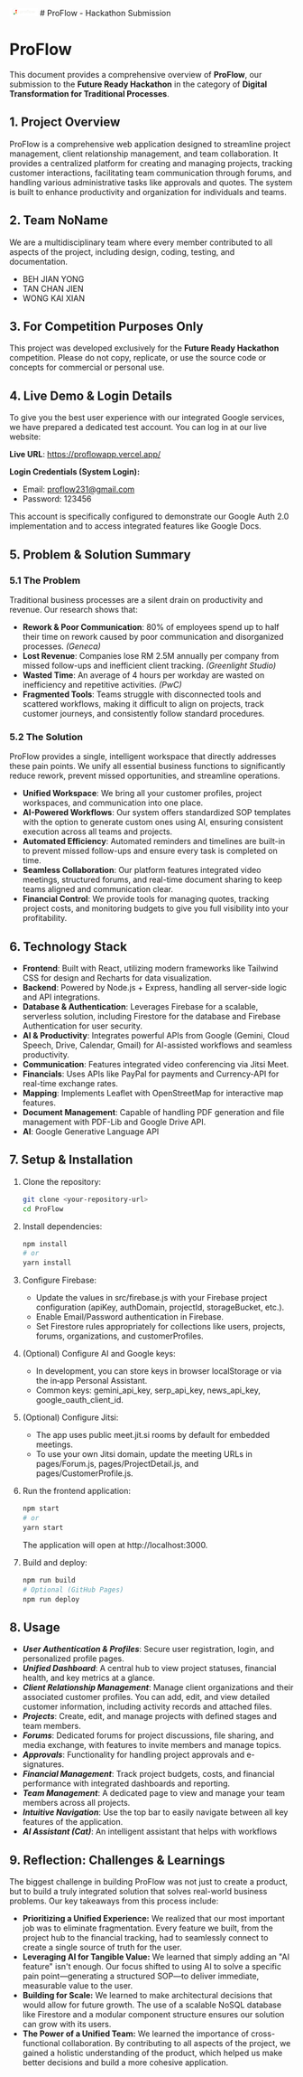<img src="public/proflow-logo.png" width="50" alt="ProFlow Logo"> # ProFlow - Hackathon Submission
# ProFlow
This document provides a comprehensive overview of **ProFlow**, our submission to the **Future Ready Hackathon** in the category of **Digital Transformation for Traditional Processes**.

## 1. Project Overview

ProFlow is a comprehensive web application designed to streamline project management, client relationship management, and team collaboration. It provides a centralized platform for creating and managing projects, tracking customer interactions, facilitating team communication through forums, and handling various administrative tasks like approvals and quotes. The system is built to enhance productivity and organization for individuals and teams.

## 2. Team NoName
We are a multidisciplinary team where every member contributed to all aspects of the project, including design, coding, testing, and documentation.
- BEH JIAN YONG
- TAN CHAN JIEN
- WONG KAI XIAN

## 3. For Competition Purposes Only
This project was developed exclusively for the **Future Ready Hackathon** competition. Please do not copy, replicate, or use the source code or concepts for commercial or personal use.

## 4. Live Demo & Login Details
To give you the best user experience with our integrated Google services, we have prepared a dedicated test account. You can log in at our live website:

**Live URL**: https://proflowapp.vercel.app/

**Login Credentials (System Login):**
- Email: proflow231@gmail.com
- Password: 123456

This account is specifically configured to demonstrate our Google Auth 2.0 implementation and to access integrated features like Google Docs.

## 5. Problem & Solution Summary

### 5.1 The Problem
Traditional business processes are a silent drain on productivity and revenue. Our research shows that:
- **Rework & Poor Communication**: 80% of employees spend up to half their time on rework caused by poor communication and disorganized processes. _(Geneca)_
- **Lost Revenue**: Companies lose RM 2.5M annually per company from missed follow-ups and inefficient client tracking. _(Greenlight Studio)_
- **Wasted Time**: An average of 4 hours per workday are wasted on inefficiency and repetitive activities. _(PwC)_
- **Fragmented Tools**: Teams struggle with disconnected tools and scattered workflows, making it difficult to align on projects, track customer journeys, and consistently follow standard procedures.

### 5.2 The Solution
ProFlow provides a single, intelligent workspace that directly addresses these pain points. We unify all essential business functions to significantly reduce rework, prevent missed opportunities, and streamline operations.
- **Unified Workspace**: We bring all your customer profiles, project workspaces, and communication into one place.
- **AI-Powered Workflows**: Our system offers standardized SOP templates with the option to generate custom ones using AI, ensuring consistent execution across all teams and projects.
- **Automated Efficiency**: Automated reminders and timelines are built-in to prevent missed follow-ups and ensure every task is completed on time.
- **Seamless Collaboration**: Our platform features integrated video meetings, structured forums, and real-time document sharing to keep teams aligned and communication clear.
- **Financial Control**: We provide tools for managing quotes, tracking project costs, and monitoring budgets to give you full visibility into your profitability.

## 6. Technology Stack
- **Frontend**: Built with React, utilizing modern frameworks like Tailwind CSS for design and Recharts for data visualization.
- **Backend**: Powered by Node.js + Express, handling all server-side logic and API integrations.
- **Database & Authentication**: Leverages Firebase for a scalable, serverless solution, including Firestore for the database and Firebase Authentication for user security.
- **AI & Productivity**: Integrates powerful APIs from Google (Gemini, Cloud Speech, Drive, Calendar, Gmail) for AI-assisted workflows and seamless productivity.
- **Communication**: Features integrated video conferencing via Jitsi Meet.
- **Financials**: Uses APIs like PayPal for payments and Currency-API for real-time exchange rates.
- **Mapping**: Implements Leaflet with OpenStreetMap for interactive map features.
- **Document Management**: Capable of handling PDF generation and file management with PDF-Lib and Google Drive API.
- **AI**: Google Generative Language API

## 7. Setup & Installation

1.  Clone the repository:
    ```bash
    git clone <your-repository-url>
    cd ProFlow
    ```

2.  Install dependencies:
    ```bash
    npm install
    # or
    yarn install
    ```
    

3.  Configure Firebase:
    - Update the values in src/firebase.js with your Firebase project configuration (apiKey, authDomain, projectId, storageBucket, etc.).
    - Enable Email/Password authentication in Firebase.
    - Set Firestore rules appropriately for collections like users, projects, forums, organizations, and customerProfiles.

4.  (Optional) Configure AI and Google keys:
    - In development, you can store keys in browser localStorage or via the in‑app Personal Assistant.
    - Common keys: gemini_api_key, serp_api_key, news_api_key, google_oauth_client_id.

5.  (Optional) Configure Jitsi:
    - The app uses public meet.jit.si rooms by default for embedded meetings.
    - To use your own Jitsi domain, update the meeting URLs in pages/Forum.js, pages/ProjectDetail.js, and pages/CustomerProfile.js.

6.  Run the frontend application:
    ```bash
    npm start
    # or
    yarn start
    ```
    
    The application will open at http://localhost:3000.

7.  Build and deploy:
    ```bash
    npm run build
    # Optional (GitHub Pages)
    npm run deploy
    ```


## 8. Usage

- ***User Authentication & Profiles***: Secure user registration, login, and personalized profile pages.
- ***Unified Dashboard***: A central hub to view project statuses, financial health, and key metrics at a glance.
- ***Client Relationship Management***: Manage client organizations and their associated customer profiles. You can add, edit, and view detailed customer information, including activity records and attached files.
- ***Projects***: Create, edit, and manage projects with defined stages and team members.
- ***Forums***: Dedicated forums for project discussions, file sharing, and media exchange, with features to invite members and manage topics.
- ***Approvals***: Functionality for handling project approvals and e-signatures.
- ***Financial Management***: Track project budgets, costs, and financial performance with integrated dashboards and reporting.
- ***Team Management***: A dedicated page to view and manage your team members across all projects.
- ***Intuitive Navigation***: Use the top bar to easily navigate between all key features of the application.
- ***AI Assistant (Cat)***: An intelligent assistant that helps with workflows

## 9. Reflection: Challenges & Learnings
The biggest challenge in building ProFlow was not just to create a product, but to build a truly integrated solution that solves real-world business problems. Our key takeaways from this process include:
- **Prioritizing a Unified Experience:** We realized that our most important job was to eliminate fragmentation. Every feature we built, from the project hub to the financial tracking, had to seamlessly connect to create a single source of truth for the user.
- **Leveraging AI for Tangible Value:** We learned that simply adding an "AI feature" isn't enough. Our focus shifted to using AI to solve a specific pain point—generating a structured SOP—to deliver immediate, measurable value to the user.
- **Building for Scale:** We learned to make architectural decisions that would allow for future growth. The use of a scalable NoSQL database like Firestore and a modular component structure ensures our solution can grow with its users.
- **The Power of a Unified Team:** We learned the importance of cross-functional collaboration. By contributing to all aspects of the project, we gained a holistic understanding of the product, which helped us make better decisions and build a more cohesive application.

